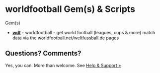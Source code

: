 # worldfootball Gem(s) & Scripts


Gem(s)

- [**wdf**](wfb) - worldfootball - get world football (leagues, cups & more) match data via the worldfootball.net/weltfussball.de pages







## Questions? Comments?

Yes, you can. More than welcome.
See [Help & Support »](https://github.com/openfootball/help)

